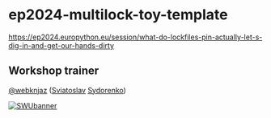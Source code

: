 # ep2024-multilock-toy-template
https://ep2024.europython.eu/session/what-do-lockfiles-pin-actually-let-s-dig-in-and-get-our-hands-dirty

## Workshop trainer

[@webknjaz] ([Sviatoslav][@webknjaz's Bluesky] [Sydorenko][@webknjaz's Mastodon])

[![SWUbanner]][SWUdocs]

[@webknjaz]: https://github.com/sponsors/webknjaz
[@webknjaz's Bluesky]: https://bsky.app/profile/webknjaz.me
[@webknjaz's Mastodon]: https://mastodon.social/@webknjaz
[SWUbanner]:
https://raw.githubusercontent.com/vshymanskyy/StandWithUkraine/main/banner-direct.svg
[SWUdocs]:
https://github.com/vshymanskyy/StandWithUkraine/blob/main/docs/README.md
